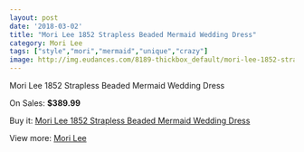 ```yaml
---
layout: post
date: '2018-03-02'
title: "Mori Lee 1852 Strapless Beaded Mermaid Wedding Dress"
category: Mori Lee
tags: ["style","mori","mermaid","unique","crazy"]
image: http://img.eudances.com/8189-thickbox_default/mori-lee-1852-strapless-beaded-mermaid-wedding-dress.jpg
---
```

Mori Lee 1852 Strapless Beaded Mermaid Wedding Dress

On Sales: **$389.99**
<a href="https://www.eudances.com/en/mori-lee/2835-mori-lee-1852-strapless-beaded-mermaid-wedding-dress.html"><amp-img layout="responsive" width="600" height="600" src="//img.eudances.com/8189-thickbox_default/mori-lee-1852-strapless-beaded-mermaid-wedding-dress.jpg" alt="Mori Lee 1852 Strapless Beaded Mermaid Wedding Dress 0" /></a>
<a href="https://www.eudances.com/en/mori-lee/2835-mori-lee-1852-strapless-beaded-mermaid-wedding-dress.html"><amp-img layout="responsive" width="600" height="600" src="//img.eudances.com/8192-thickbox_default/mori-lee-1852-strapless-beaded-mermaid-wedding-dress.jpg" alt="Mori Lee 1852 Strapless Beaded Mermaid Wedding Dress 1" /></a>
<a href="https://www.eudances.com/en/mori-lee/2835-mori-lee-1852-strapless-beaded-mermaid-wedding-dress.html"><amp-img layout="responsive" width="600" height="600" src="//img.eudances.com/8191-thickbox_default/mori-lee-1852-strapless-beaded-mermaid-wedding-dress.jpg" alt="Mori Lee 1852 Strapless Beaded Mermaid Wedding Dress 2" /></a>
<a href="https://www.eudances.com/en/mori-lee/2835-mori-lee-1852-strapless-beaded-mermaid-wedding-dress.html"><amp-img layout="responsive" width="600" height="600" src="//img.eudances.com/8190-thickbox_default/mori-lee-1852-strapless-beaded-mermaid-wedding-dress.jpg" alt="Mori Lee 1852 Strapless Beaded Mermaid Wedding Dress 3" /></a>

Buy it: [Mori Lee 1852 Strapless Beaded Mermaid Wedding Dress](https://www.eudances.com/en/mori-lee/2835-mori-lee-1852-strapless-beaded-mermaid-wedding-dress.html "Mori Lee 1852 Strapless Beaded Mermaid Wedding Dress")

View more: [Mori Lee](https://www.eudances.com/en/9-mori-lee "Mori Lee")